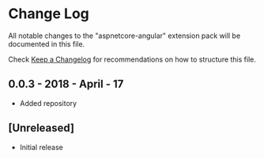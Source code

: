 # Change Log
All notable changes to the "aspnetcore-angular" extension pack will be documented in this file.

Check [Keep a Changelog](http://keepachangelog.com/) for recommendations on how to structure this file.

## 0.0.3 - 2018 - April - 17
- Added repository

## [Unreleased]
- Initial release
